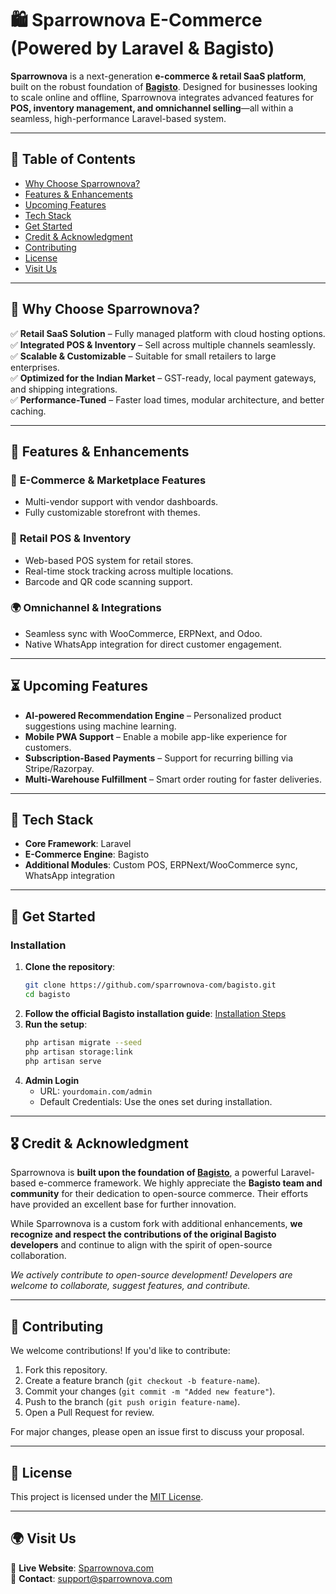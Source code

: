 # 🛍 Sparrownova E-Commerce (Powered by Laravel & Bagisto)

**Sparrownova** is a next-generation **e-commerce & retail SaaS platform**, built on the robust foundation of **[Bagisto](https://bagisto.com/)**. Designed for businesses looking to scale online and offline, Sparrownova integrates advanced features for **POS, inventory management, and omnichannel selling**—all within a seamless, high-performance Laravel-based system.

---

## 📖 Table of Contents  
- [Why Choose Sparrownova?](#-why-choose-sparrownova)  
- [Features & Enhancements](#-features--enhancements)  
- [Upcoming Features](#-upcoming-features)  
- [Tech Stack](#-tech-stack)  
- [Get Started](#-get-started)  
- [Credit & Acknowledgment](#-credit--acknowledgment)  
- [Contributing](#-contributing)  
- [License](#-license)  
- [Visit Us](#-visit-us)  

---

## 🚀 Why Choose Sparrownova?
✅ **Retail SaaS Solution** – Fully managed platform with cloud hosting options.  
✅ **Integrated POS & Inventory** – Sell across multiple channels seamlessly.  
✅ **Scalable & Customizable** – Suitable for small retailers to large enterprises.  
✅ **Optimized for the Indian Market** – GST-ready, local payment gateways, and shipping integrations.  
✅ **Performance-Tuned** – Faster load times, modular architecture, and better caching.  

---

## 🌟 Features & Enhancements

### 🛒 **E-Commerce & Marketplace Features**
- Multi-vendor support with vendor dashboards.  
- Fully customizable storefront with themes.  

### 🏪 **Retail POS & Inventory**
- Web-based POS system for retail stores.  
- Real-time stock tracking across multiple locations.  
- Barcode and QR code scanning support.  

### 🌍 **Omnichannel & Integrations**
- Seamless sync with WooCommerce, ERPNext, and Odoo.  
- Native WhatsApp integration for direct customer engagement.  

---

## ⏳ Upcoming Features
- **AI-powered Recommendation Engine** – Personalized product suggestions using machine learning.  
- **Mobile PWA Support** – Enable a mobile app-like experience for customers.  
- **Subscription-Based Payments** – Support for recurring billing via Stripe/Razorpay.  
- **Multi-Warehouse Fulfillment** – Smart order routing for faster deliveries.  

---

## 🔧 Tech Stack
- **Core Framework**: Laravel  
- **E-Commerce Engine**: Bagisto  
- **Additional Modules**: Custom POS, ERPNext/WooCommerce sync, WhatsApp integration  

---

## 🔗 Get Started
### Installation
1. **Clone the repository**:
   ```sh
   git clone https://github.com/sparrownova-com/bagisto.git
   cd bagisto
   ```
2. **Follow the official Bagisto installation guide**: [Installation Steps](https://bagisto.com/en/installation/)  
3. **Run the setup**:
   ```sh
   php artisan migrate --seed
   php artisan storage:link
   php artisan serve
   ```
4. **Admin Login**  
   - URL: `yourdomain.com/admin`  
   - Default Credentials: Use the ones set during installation.  

---

## 🎖 Credit & Acknowledgment  
Sparrownova is **built upon the foundation of [Bagisto](https://bagisto.com/)**, a powerful Laravel-based e-commerce framework. We highly appreciate the **Bagisto team and community** for their dedication to open-source commerce. Their efforts have provided an excellent base for further innovation.  

While Sparrownova is a custom fork with additional enhancements, **we recognize and respect the contributions of the original Bagisto developers** and continue to align with the spirit of open-source collaboration.  

_We actively contribute to open-source development! Developers are welcome to collaborate, suggest features, and contribute._  

---

## 🤝 Contributing  
We welcome contributions! If you'd like to contribute:  
1. Fork this repository.  
2. Create a feature branch (`git checkout -b feature-name`).  
3. Commit your changes (`git commit -m "Added new feature"`).  
4. Push to the branch (`git push origin feature-name`).  
5. Open a Pull Request for review.  

For major changes, please open an issue first to discuss your proposal.  

---

## 📜 License  
This project is licensed under the [MIT License](LICENSE).  

---

## 🌍 Visit Us  
🔗 **Live Website**: [Sparrownova.com](https://sparrownova.com)  
📧 **Contact**: support@sparrownova.com  



